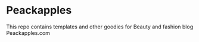 Peackapples
===========
This repo contains templates and other goodies for Beauty and fashion blog Peackapples.com
